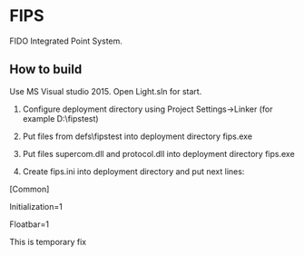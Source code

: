 # FIPS
FIDO Integrated Point System.

## How to build
Use MS Visual studio 2015. Open Light.sln for start.

1. Configure deployment directory using Project Settings->Linker (for example D:\fipstest)

2. Put files from defs\fipstest into deployment directory fips.exe

3. Put files supercom.dll and protocol.dll into deployment directory fips.exe

4. Create fips.ini into deployment directory and put next lines:

[Common]

Initialization=1

Floatbar=1

This is temporary fix